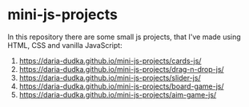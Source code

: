 # mini-js-projects

In this repository there are some small js projects, that I've made using HTML, CSS and vanilla JavaScript:
1) https://daria-dudka.github.io/mini-js-projects/cards-js/
2) https://daria-dudka.github.io/mini-js-projects/drag-n-drop-js/
3) https://daria-dudka.github.io/mini-js-projects/slider-js/
4) https://daria-dudka.github.io/mini-js-projects/board-game-js/
5) https://daria-dudka.github.io/mini-js-projects/aim-game-js/
